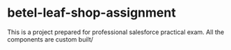 # betel-leaf-shop-assignment
This is a project prepared for professional salesforce practical exam. All the components are custom built/
